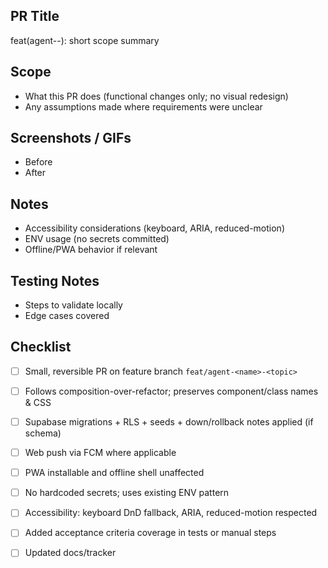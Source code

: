 ## PR Title

feat(agent-<name>-<topic>): short scope summary

## Scope
- What this PR does (functional changes only; no visual redesign)
- Any assumptions made where requirements were unclear

## Screenshots / GIFs
- Before
- After

## Notes
- Accessibility considerations (keyboard, ARIA, reduced-motion)
- ENV usage (no secrets committed)
- Offline/PWA behavior if relevant

## Testing Notes
- Steps to validate locally
- Edge cases covered

## Checklist
- [ ] Small, reversible PR on feature branch `feat/agent-<name>-<topic>`
- [ ] Follows composition-over-refactor; preserves component/class names & CSS
- [ ] Supabase migrations + RLS + seeds + down/rollback notes applied (if schema)
- [ ] Web push via FCM where applicable
- [ ] PWA installable and offline shell unaffected
- [ ] No hardcoded secrets; uses existing ENV pattern
- [ ] Accessibility: keyboard DnD fallback, ARIA, reduced-motion respected
- [ ] Added acceptance criteria coverage in tests or manual steps
- [ ] Updated docs/tracker

